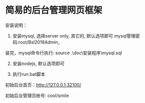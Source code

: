 # 简易的后台管理网页框架

安装说明：

1. 安装mysql, 选择server only, 其它的, 默认选项即可
mysql管理密码:root/Bsl2018Admin_

装完，mysql命令行执行:
source .\doc\安装程序\mysql.sql

2. 安装nodejs, 默认选项即可


3. 执行run.bat脚本

初始后台首页：http://127.0.0.1:32100/

初始后台管理员帐号: cool/smile
